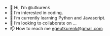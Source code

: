 - 👋 Hi, I’m @utkurenk
- 👀 I’m interested in coding.
- 🌱 I’m currently learning Python and Javascript.
- 💞️ I’m looking to collaborate on ...
- 📫 How to reach me egeutkurenk@gmail.com

<!---
utkurenk/utkurenk is a ✨ special ✨ repository because its `README.md` (this file) appears on your GitHub profile.
You can click the Preview link to take a look at your changes.
--->
